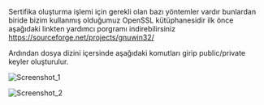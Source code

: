 Sertifika oluşturma işlemi için gerekli olan bazı yöntemler vardır bunlardan biride bizim kullanmış olduğumuz OpenSSL kütüphanesidir
ilk önce aşağıdaki linkten yardımcı porgramı indirebilirsiniz
https://sourceforge.net/projects/gnuwin32/

Ardından dosya dizini içersinde aşağıdaki komutları girip public/private keyler oluşturulur.

![Screenshot_1](https://user-images.githubusercontent.com/54475720/125290516-1034eb80-e329-11eb-87d9-cde9e22c98e3.png)

![Screenshot_2](https://user-images.githubusercontent.com/54475720/125290532-14f99f80-e329-11eb-8453-277f0db0aae8.png)
